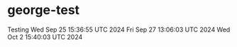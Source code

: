 # george-test
Testing
Wed Sep 25 15:36:55 UTC 2024
Fri Sep 27 13:06:03 UTC 2024
Wed Oct 2 15:40:03 UTC 2024
